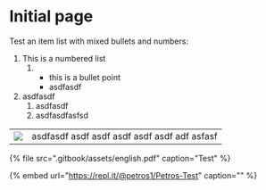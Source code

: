 # Initial page

Test an item list with mixed bullets and numbers:

1. This is a numbered list
   1. * this is a bullet point
      * asdfasdf
2. asdfasdf
   1. asdfasdf
   2. asdfasdfasfsd

|  |  |
| :--- | :--- |
| ![](https://user-images.githubusercontent.com/28818/100020252-316fb880-2de8-11eb-8977-3b27cd4a68a0.png) | asdfasdf asdf asdf asdf asdf asdf adf asfasf |

{% file src=".gitbook/assets/english.pdf" caption="Test" %}

{% embed url="https://repl.it/@petros1/Petros-Test" caption="" %}

